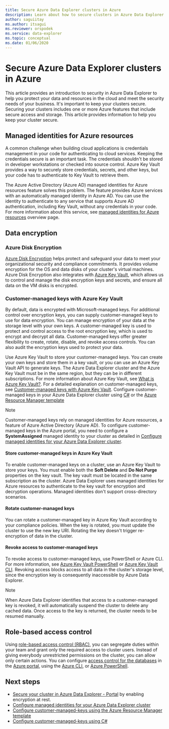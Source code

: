 ```yaml
---
title: Secure Azure Data Explorer clusters in Azure
description: Learn about how to secure clusters in Azure Data Explorer.
author: saguiitay
ms.author: itsagui
ms.reviewer: orspodek
ms.service: data-explorer
ms.topic: conceptual
ms.date: 01/06/2020
---
```


# Secure Azure Data Explorer clusters in Azure

This article provides an introduction to security in Azure Data Explorer to help you protect your data and resources in the cloud and meet the security needs of your business. It's important to keep your clusters secure. Securing your clusters includes one or more Azure features that include secure access and storage. This article provides information to help you keep your cluster secure.

## Managed identities for Azure resources

A common challenge when building cloud applications is credentials management in your code for authenticating to cloud services. Keeping the credentials secure is an important task. The credentials shouldn't be stored in developer workstations or checked into source control. Azure Key Vault provides a way to securely store credentials, secrets, and other keys, but your code has to authenticate to Key Vault to retrieve them.

The Azure Active Directory (Azure AD) managed identities for Azure resources feature solves this problem. The feature provides Azure services with an automatically managed identity in Azure AD. You can use the identity to authenticate to any service that supports Azure AD authentication, including Key Vault, without any credentials in your code. For more information about this service, see [managed identities for Azure resources](/azure/active-directory/managed-identities-azure-resources/overview) overview page.

## Data encryption

### Azure Disk Encryption

[Azure Disk Encryption](/azure/security/azure-security-disk-encryption-overview) helps protect and safeguard your data to meet your organizational security and compliance commitments. It provides volume encryption for the OS and data disks of your cluster's virtual machines. Azure Disk Encryption also integrates with [Azure Key Vault](/azure/key-vault/), which allows us to control and manage the disk encryption keys and secrets, and ensure all data on the VM disks is encrypted. 

### Customer-managed keys with Azure Key Vault

By default, data is encrypted with Microsoft-managed keys. For additional control over encryption keys, you can supply customer-managed keys to use for data encryption. You can manage encryption of your data at the storage level with your own keys. A customer-managed key is used to protect and control access to the root encryption key, which is used to encrypt and decrypt all data. Customer-managed keys offer greater flexibility to create, rotate, disable, and revoke access controls. You can also audit the encryption keys used to protect your data.

Use Azure Key Vault to store your customer-managed keys. You can create your own keys and store them in a key vault, or you can use an Azure Key Vault API to generate keys. The Azure Data Explorer cluster and the Azure Key Vault must be in the same region, but they can be in different subscriptions. For more information about Azure Key Vault, see [What is Azure Key Vault?](/azure/key-vault/key-vault-overview). For a detailed explanation on customer-managed keys, see [Customer-managed keys with Azure Key Vault](/azure/storage/common/storage-service-encryption). Configure customer-managed keys in your Azure Data Explorer cluster using [C#](/azure/data-explorer/customer-managed-keys-csharp) or the [Azure Resource Manager template](/azure/data-explorer/customer-managed-keys-resource-manager)

> [!Note]
> Customer-managed keys rely on managed identities for Azure resources, a feature of Azure Active Directory (Azure AD). To configure customer-managed keys in the Azure portal, you need to configure a **SystemAssigned** managed identity to your cluster as detailed in [Configure managed identities for your Azure Data Explorer cluster](/azure/data-explorer/managed-identities).

#### Store customer-managed keys in Azure Key Vault

To enable customer-managed keys on a cluster, use an Azure Key Vault to store your keys. You must enable both the **Soft Delete** and **Do Not Purge** properties on the key vault. The key vault must be located in the same subscription as the cluster. Azure Data Explorer uses managed identities for Azure resources to authenticate to the key vault for encryption and decryption operations. Managed identities don't support cross-directory scenarios.

#### Rotate customer-managed keys

You can rotate a customer-managed key in Azure Key Vault according to your compliance policies. When the key is rotated, you must update the cluster to use the new key URI. Rotating the key doesn't trigger re-encryption of data in the cluster. 

#### Revoke access to customer-managed keys

To revoke access to customer-managed keys, use PowerShell or Azure CLI. For more information, see [Azure Key Vault PowerShell](/powershell/module/az.keyvault/) or [Azure Key Vault CLI](/cli/azure/keyvault). Revoking access blocks access to all data in the cluster's storage level, since the encryption key is consequently inaccessible by Azure Data Explorer.

> [!Note]
> When Azure Data Explorer identifies that access to a customer-managed key is revoked, it will automatically suspend the cluster to delete any cached data. Once access to the key is returned, the cluster needs to be resumed manually.

## Role-based access control

Using [role-based access control (RBAC)](/azure/role-based-access-control/overview), you can segregate duties within your team and grant only the required access to cluster users. Instead of giving everybody unrestricted permissions on the cluster, you can allow only certain actions. You can configure [access control for the databases](/azure/data-explorer/manage-database-permissions) in the [Azure portal](/azure/role-based-access-control/role-assignments-portal), using the [Azure CLI](/azure/role-based-access-control/role-assignments-cli), or [Azure PowerShell](/azure/role-based-access-control/role-assignments-powershell).

## Next steps

* [Secure your cluster in Azure Data Explorer - Portal](manage-cluster-security.md) by enabling encryption at rest.
* [Configure managed identities for your Azure Data Explorer cluster](managed-identities.md)
* [Configure customer-managed-keys using the Azure Resource Manager template](customer-managed-keys-resource-manager.md)
* [Configure customer-managed-keys using C#](customer-managed-keys-csharp.md)

